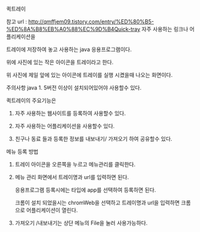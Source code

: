 퀵트레이

[quickTray64]: https://github.com/ytechinfo/quick-tray/releases/download/1.0/quickTray64.zip "quick tray download"

참고 url : http://qmffjem09.tistory.com/entry/%ED%80%B5-%ED%8A%B8%EB%A0%88%EC%9D%B4Quick-tray
자주 사용하는 링크나 어플리케이션을 

트레이에 저장하여 놓고 사용하는 java 응용프로그램이다. 

위에 사진에 있는 작은 아이콘을 트레이라고 한다. 


위 사진에  제일 앞에 있는 아이콘에 트레이를 실행 시켰을때 나오는 화면이다. 

주의사항 java 1. 5버전 이상이 설치되어있어야 사용할수 있다. 

퀵트레이의 주요기능은 

1. 자주 사용하는 웹사이트를 등록하여 사용할수 있다. 

2. 자주 사용하는 어플리케이션을 사용할수 있다. 

3. 친구나 동료 들과 등록한 정보를 내보내기/ 가져오기 하여 공유할수 있다. 



메뉴 등록 방법

1. 트레이 아이콘을 오른쪽을 누르고 메뉴관리를 클릭한다. 



2. 메뉴 관리 화면에서 트레이명과 url를 입력하면 된다. 

   응용프로그램 등록시에는 타입에 app를 선택하여 등록하면 된다. 

   크롬이 설치 되었을시는 chromWeb을 선택하고 트레이명과 url을 입력하면 크롬으로 어플리케이션이 열린다. 



3. 가져오기 /내보내기는 상단 메뉴의 File을 눌러 사용가능하다. 
